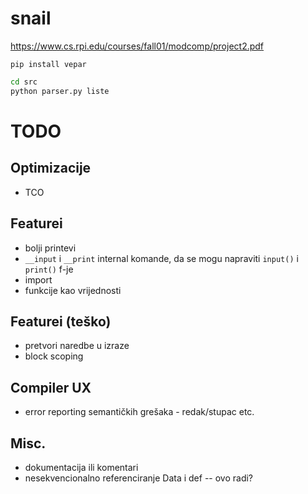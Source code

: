 # snail

https://www.cs.rpi.edu/courses/fall01/modcomp/project2.pdf

`pip install vepar`

```bash
cd src
python parser.py liste
```

# TODO

## Optimizacije

- TCO

## Featurei

- bolji printevi
- `__input` i `__print` internal komande, da se mogu napraviti `input()` i `print()` f-je
- import
- funkcije kao vrijednosti

## Featurei (teško)

- pretvori naredbe u izraze
- block scoping

## Compiler UX

- error reporting semantičkih grešaka - redak/stupac etc.

## Misc.

- dokumentacija ili komentari
- nesekvencionalno referenciranje Data i def -- ovo radi?
